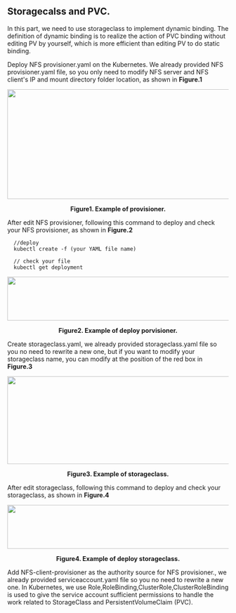 ## Storagecalss and PVC.
In this part, we need to use storageclass to implement dynamic binding. The definition of dynamic binding is to realize the action of PVC binding without editing PV by yourself, which is more efficient than editing PV to do static binding.
  
Deploy NFS provisioner.yaml on the Kubernetes. We already provided NFS provisioner.yaml file, so you only need to modify NFS server and NFS client's IP and mount directory folder location, as shown in **Figure.1**
<div align=center><img width="650" height="250" src="https://user-images.githubusercontent.com/51089749/137686605-471c8cc2-7c8f-4e62-8964-145bcdbfeb92.png"/></div>
<p align ="center"> <b>Figure1. Example of provisioner.</b></p>
  
  
After edit NFS provisioner, following this command to deploy and check your NFS provisioner, as shown in **Figure.2**
```commandline
  //deploy
  kubectl create -f (your YAML file name)
  
  // check your file
  kubectl get deployment
```
<div align=center><img width="850" height="100" src="https://user-images.githubusercontent.com/51089749/137687897-69860a6a-74ac-4daf-949a-8ab54d478ad3.png"/></div>
<p align ="center"> <b>Figure2. Example of deploy porvisioner.</b></p>
  
Create storageclass.yaml, we already provided storageclass.yaml file so you no need to rewrite a new one, but if you want to modify your storageclass name, you can modify at the position of the red box in **Figure.3**
<div align=center><img width="850" height="200" src="https://user-images.githubusercontent.com/51089749/137688313-4aed0b1b-b46c-450e-bc14-fcceb552a130.png"/></div>
<p align ="center"> <b>Figure3. Example of storageclass.</b></p>
  
After edit storageclass, following this command to deploy and check your storageclass, as shown in **Figure.4**
<div align=center><img width="850" height="100" src="https://user-images.githubusercontent.com/51089749/137689385-1de834bb-5e4d-4acc-8115-a0287f151df9.png"/></div>
<p align ="center"> <b>Figure4. Example of deploy storageclass.</b></p>

Add NFS-client-provisioner as the authority source for NFS provisioner.,  we already provided serviceaccount.yaml file so you no need to rewrite a new one. In Kubernetes, we use Role,RoleBinding,ClusterRole,ClusterRoleBinding is used to give the service account sufficient permissions to handle the work related to StorageClass and PersistentVolumeClaim (PVC).
